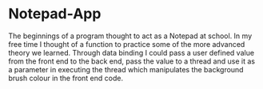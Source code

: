 # Notepad-App
The beginnings of a program thought to act as a Notepad at school. 
In my free time I thought of a function to practice some of the more advanced theory we learned. 
Through data binding I could pass a user defined value from the front end to the back end, 
pass the value to a thread and use it as a parameter in executing the thread which manipulates the background brush colour in the front end code.

